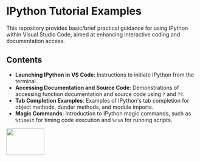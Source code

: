 
# IPython Tutorial Examples

This repository provides basic/brief practical guidance for using IPython within Visual Studio Code, aimed at enhancing interactive coding and documentation access.

## Contents

- **Launching IPython in VS Code**: Instructions to initiate IPython from the terminal.
- **Accessing Documentation and Source Code**: Demonstrations of accessing function documentation and source code using `?` and `??`.
- **Tab Completion Examples**: Examples of IPython's tab completion for object methods, dunder methods, and module imports.
- **Magic Commands**: Introduction to IPython magic commands, such as `%timeit` for timing code execution and `%run` for running scripts.

<img src="https://github.com/user-attachments/assets/370d9dc4-191a-40d4-a544-ebf79f4e7d91" width="100" height="70"/>

